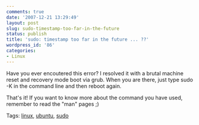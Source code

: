 ```yaml
---
comments: true
date: '2007-12-21 13:29:49'
layout: post
slug: sudo-timestamp-too-far-in-the-future
status: publish
title: 'sudo: timestamp too far in the future ... ??'
wordpress_id: '86'
categories:
- Linux
---
```


Have you ever encoutered this error?
I resolved it with a brutal machine reset and recovery mode boot via grub. When you are there, just type sudo -K in the command line and then reboot again.

That's it!
If you want to know more about the command you have used, remember to read the "man" pages ;)

Tags: [linux](http://technorati.com/tag/linux), [ubuntu](http://technorati.com/tag/ubuntu), [ sudo](http://technorati.com/tag/%20sudo)
